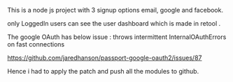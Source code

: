 
This is a  node js project with 3 signup options email, google and facebook.

only LoggedIn users can see the user dashboard which is made in retool . 

The google OAuth has below issue :
throws intermittent InternalOAuthErrors on fast connections

https://github.com/jaredhanson/passport-google-oauth2/issues/87

Hence i had to apply the patch and push all the modules to github.
